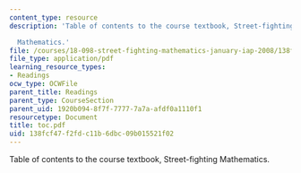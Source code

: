 ```yaml
---
content_type: resource
description: 'Table of contents to the course textbook, Street-fighting

  Mathematics.'
file: /courses/18-098-street-fighting-mathematics-january-iap-2008/138fcf47f2fdc11b6dbc09b015521f02_toc.pdf
file_type: application/pdf
learning_resource_types:
- Readings
ocw_type: OCWFile
parent_title: Readings
parent_type: CourseSection
parent_uid: 1920b094-8f7f-7777-7a7a-afdf0a1110f1
resourcetype: Document
title: toc.pdf
uid: 138fcf47-f2fd-c11b-6dbc-09b015521f02
---
```

Table of contents to the course textbook, Street-fighting
Mathematics.


